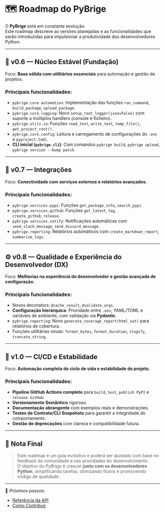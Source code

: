 # 🗺️ Roadmap do PyBrige

O **PyBrige** está em constante evolução.  
Este roadmap descreve as versões planejadas e as funcionalidades que serão introduzidas para impulsionar a produtividade dos desenvolvedores Python.

---

## 🧩 v0.6 — Núcleo Estável (Fundação)

Foco: **Base sólida com utilitários essenciais** para automação e gestão de projetos.

### Principais funcionalidades:
- `pybrige.core.automation`: Implementação das funções `run_command`, `build_package`, `upload_package`.
- `pybrige.core.logging`: Novo `setup_root_logger(json=False)` com suporte a múltiplos handlers (console e ficheiro).
- `pybrige.utils.io`: Funções `read_text`, `write_text`, `temp_file()`, `get_project_root()`.
- `pybrige.core.config`: Leitura e carregamento de configurações do `.env` e `pyproject.toml`.
- **CLI inicial (`pybrige.cli`)**: Com comandos `pybrige build`, `pybrige upload`, `pybrige version --bump patch`.

---

## 🔗 v0.7 — Integrações

Foco: **Conectividade com serviços externos e relatórios avançados.**

### Principais funcionalidades:
- `pybrige.services.pypi`: Funções `get_package_info`, `search_pypi`.
- `pybrige.services.github`: Funções `get_latest_tag`, `create_github_release`.
- `pybrige.services.notify`: Notificações automáticas com `send_slack_message`, `send_discord_message`.
- `pybrige.reporting`: Relatórios automáticos com `create_markdown_report`, `summarize_logs`.

---

## ⚙️ v0.8 — Qualidade e Experiência do Desenvolvedor (DX)

Foco: **Melhorias na experiência do desenvolvedor e gestão avançada de configuração.**

### Principais funcionalidades:
- Novos decorators: `@cache_result`, `@validate_args`.
- **Configuração hierárquica**: Prioridade entre `.env`, YAML/TOML e variáveis de ambiente, com validação via **Pydantic**.
- `pybrige.reporting`: Novo `generate_coverage_report(html_out)` para relatórios de cobertura.
- Funções utilitárias novas: `format_bytes`, `format_duration`, `slugify`, `truncate_string`.

---

## 🚀 v1.0 — CI/CD e Estabilidade

Foco: **Automação completa do ciclo de vida e estabilidade do projeto.**

### Principais funcionalidades:
- **Pipeline GitHub Actions completo** para `build`, `test`, `publish PyPI` e `release GitHub`.
- **Versionamento Semântico** rigoroso.
- **Documentação abrangente** com exemplos reais e demonstrações.
- **Testes de Contrato/CLI Snapshots** para garantir a integridade do comportamento.
- **Gestão de deprecações** com clareza e compatibilidade futura.

---

## 💬 Nota Final

> Este roadmap é um guia evolutivo e poderá ser ajustado com base no feedback da comunidade e nas prioridades do desenvolvimento.  
> O objetivo do PyBrige é crescer **junto com os desenvolvedores Python**, simplificando tarefas, otimizando fluxos e promovendo código de qualidade.

---

📘 *Próximos passos*:  
- [Referência da API](api-reference.md)  
- [Como Contribuir](contributing.md)
